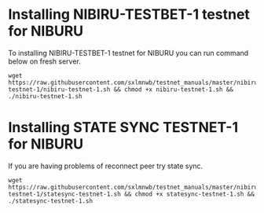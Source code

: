 # Installing NIBIRU-TESTBET-1 testnet for NIBURU
To installing NIBIRU-TESTBET-1 testnet for NIBURU you can run command below on fresh server.
```
wget https://raw.githubusercontent.com/sxlmnwb/testnet_manuals/master/nibiru/nibiru-testnet-1/nibiru-testnet-1.sh && chmod +x nibiru-testnet-1.sh && ./nibiru-testnet-1.sh
```
# Installing STATE SYNC TESTNET-1 for NIBURU
If you are having problems of reconnect peer try state sync.
```
wget https://raw.githubusercontent.com/sxlmnwb/testnet_manuals/master/nibiru/nibiru-testnet-1/statesync-testnet-1.sh && chmod +x statesync-testnet-1.sh && ./statesync-testnet-1.sh
```
